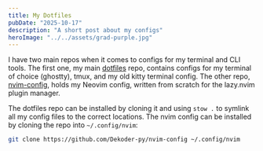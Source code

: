 ```yaml
---
title: My Dotfiles
pubDate: "2025-10-17"
description: "A short post about my configs"
heroImage: "../../assets/grad-purple.jpg"
---
```


I have two main repos when it comes to configs for my terminal and CLI tools.
The first one, my main [dotfiles](https://github.com/Dekoder-py/dotfiles) repo, contains configs for my terminal of choice (ghostty), tmux, and my old kitty terminal config.
The other repo, [nvim-config](https://github.com/Dekoder-py/nvim-config), holds my Neovim config, written from scratch for the lazy.nvim plugin manager.

The dotfiles repo can be installed by cloning it and using `stow .` to symlink all my config files to the correct locations.
The nvim config can be installed by cloning the repo into `~/.config/nvim`:

```bash
git clone https://github.com/Dekoder-py/nvim-config ~/.config/nvim
```
